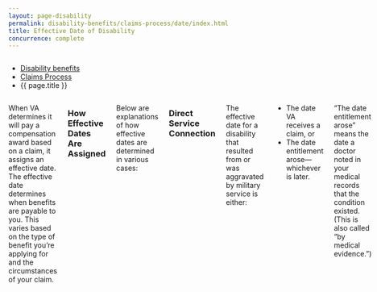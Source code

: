 ```yaml
---
layout: page-disability
permalink: disability-benefits/claims-process/date/index.html
title: Effective Date of Disability
concurrence: complete
---
```


<div class="splash" markdown="0">
<div class="row" markdown="0">
<div class="small-12 columns" markdown="0">

<ul class="breadcrumbs" role="menubar" aria-label="Primary">
<li class="parent"><a href="{{ site.url }}/disability-benefits/">Disability benefits</a></li>
<li class="parent"><a href="{{ site.url }}/disability-benefits/claims-process/">Claims Process</a></li>
<li class="active">{{ page.title }}</li>
</ul>

</div>
</div>
</div>

<div class="main" role="main" markdown="0">
<div class="section one" markdown="0">
<div class="primary" markdown="0">
<div class="row" markdown="0">
<div class="small-12 columns" markdown="1">

When VA determines it will pay a compensation award based on a claim, it assigns an effective date. The effective date determines when benefits are payable to you. This varies based on the type of benefit you’re applying for and the circumstances of your claim.

### How Effective Dates Are Assigned
Below are explanations of how effective dates are determined in various cases:

### Direct Service Connection
The effective date for a disability that resulted from or was aggravated by military service is either: 
-	The date VA receives a claim, or 
-	The date entitlement arose—whichever is later. 

“The date entitlement arose” means the date a doctor noted in your medical records that the condition existed. (This is also called “by medical evidence.”) 

If you file a claim within one year of separation from active service, the effective date will be the day following separation.  

#### Example 1 
A Veteran separated from active service on September 30, 2013, and filed a claim for several hearing disabilities. VA received the claim on November 15, 2014. On March 10, 2015, VA determined the Veteran had a 30% disability rating with a date of entitlement of November 15, 2014—the date VA received the claim.

#### Example 2 
A Veteran separated from active service on September 30, 2013, and filed a claim for several hearing disabilities. VA received the claim on July 5, 2014. Because the claim was received within one year of separation from active service, VA awarded the Veteran a 30% disability rating with a date of entitlement of October 1, 2013—the day after the Veteran’s separation.

### Presumptive Service Connection
If VA receives your claim for a disability presumed to be related to military service within one year of separation from active service, then the effective date is the date entitlement arose (when it was noted by a doctor in your medical records). 

If VA receives a claim after one year has passed since separation from active duty, the effective date is when VA received the claim or the date entitlement arose, whichever is later.

#### Example 1
A Veteran who separated from active service on September 30, 2013, underwent medical tests on April 15, 2014, that revealed high blood pressure (hypertension). She filed a claim that VA received on July 1, 2014. Because VA received the claim less than one year after the Veteran separated from active service, the effective date is set as April 15, 2014—the date entitlement arose.  

#### Example 2
A Veteran who separated from active service on September 30, 2013, underwent medical tests on April 15, 2014, that revealed high blood pressure (hypertension). She filed a claim that VA received on October 2, 2014. Because VA received the claim more than one year after the Veteran separated from active service, the effective date becomes October 2, 2014—the date the claim was received. 

### Reopened Claims
The effective date for a reopened claim is the date VA received the claim or the date entitlement arose, whichever is later.

### Liberalizing Law Change
If there is a change in law or VA regulation that allows VA to pay disability compensation, the effective date may be assigned in the following ways:
-	If VA decides to review a claim within one year from the effective date of the law or VA regulation, or VA receives the claimant’s request within one year from the date of the new law or regulation, the effective date may be the date the law or regulation changed.
-	If more than one year has passed since the law or regulation changed, an effective date of either one year before VA’s own review or one year before the claimant’s request for review may be assigned as the effective date.

### Dependency and Indemnity Compensation
For claims based on death in service, the effective date is the first day of the month in which the death actually or was presumed to have occurred. 

If the death occurred after service and VA received the claim within one year of the Veteran’s death, the effective date is the first day of the month in which the Veteran died.

If the death occurred after service and VA received the claim more than one year after the Veteran’s death, the effective date is the date VA received the claim.

### Error
If VA finds an error in a previous decision, the effective date of the new decision will be the date from which benefits would have been payable had there not been an error.

### Difference of Opinion
A decision that is based on a difference of opinion will have an effective date of the original decision, had it been favorable.

### Increases
Increases in the disability rating are dated back to the earliest date when it can be shown that there was an increase in disability, but only if the new claim request is received within one year from such date. Otherwise, the effective date is the date the claim was received.

### Disability or Death Due to Hospitalization 
If VA receives the claim within one year after the date the Veteran suffered the injury or aggravation, the effective date is the date the injury occurred or the aggravation began. 

If VA receives the claim more than one year after the Veteran suffered the injury or aggravation, the effective date is the date VA receives the claim. 

In the case of death, if VA receives a claim within one year from the date of the Veteran’s death, the effective date is the first day of the month in which the Veteran died. 

If VA receives the claim more than one year after the Veteran’s death, the effective date is the date VA receives the claim.

</div>
</div>
</div>


</div>
